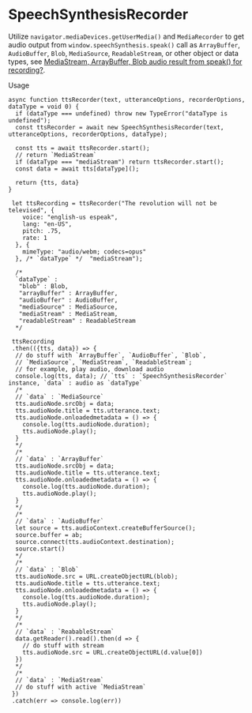 # SpeechSynthesisRecorder
Utilize `navigator.mediaDevices.getUserMedia()` and `MediaRecorder` to get audio output from `window.speechSynthesis.speak()` call as `ArrayBuffer`, `AudioBuffer`, `Blob`, `MediaSource`, `ReadableStream`, or other object or data types, see [MediaStream, ArrayBuffer, Blob audio result from speak() for recording?](https://lists.w3.org/Archives/Public/public-speech-api/2017Jun/0000.html).

Usage 

    async function ttsRecorder(text, utteranceOptions, recorderOptions, dataType = void 0) {
      if (dataType === undefined) throw new TypeError("dataType is undefined");
      const ttsRecorder = await new SpeechSynthesisRecorder(text, utteranceOptions, recorderOptions, dataType);

      const tts = await ttsRecorder.start();
      // return `MediaStream`
      if (dataType === "mediaStream") return ttsRecorder.start();
      const data = await tts[dataType]();

      return {tts, data}
    }

     let ttsRecording = ttsRecorder("The revolution will not be televised", {
        voice: "english-us espeak",
        lang: "en-US",
        pitch: .75,
        rate: 1
      }, {
        mimeType: "audio/webm; codecs=opus"
      }, /* `dataType` */  "mediaStream");
      
      /*
      `dataType` : 
       "blob" : Blob,
       "arrayBuffer" : ArrayBuffer,
       "audioBuffer" : AudioBuffer,
       "mediaSource" : MediaSource, 
       "mediaStream" : MediaStream,
       "readableStream" : ReadableStream
      */

     ttsRecording
     .then(({tts, data}) => {
      // do stuff with `ArrayBuffer`, `AudioBuffer`, `Blob`, 
      // `MediaSource`, `MediaStream`, `ReadableStream`;
      // for example, play audio, download audio
      console.log(tts, data); // `tts` : `SpeechSynthesisRecorder` instance, `data` : audio as `dataType`
      /*
      // `data` : `MediaSource`
      tts.audioNode.srcObj = data;
      tts.audioNode.title = tts.utterance.text;
      tts.audioNode.onloadedmetadata = () => {
        console.log(tts.audioNode.duration);
        tts.audioNode.play();
      }
      */
      /*
      // `data` : `ArrayBuffer`
      tts.audioNode.srcObj = data;
      tts.audioNode.title = tts.utterance.text;
      tts.audioNode.onloadedmetadata = () => {
        console.log(tts.audioNode.duration);
        tts.audioNode.play();
      }
      */
      /*
      // `data` : `AudioBuffer`
      let source = tts.audioContext.createBufferSource();
      source.buffer = ab;
      source.connect(tts.audioContext.destination);
      source.start()
      */
      /*
      // `data` : `Blob`
      tts.audioNode.src = URL.createObjectURL(blob);
      tts.audioNode.title = tts.utterance.text;
      tts.audioNode.onloadedmetadata = () => {
        console.log(tts.audioNode.duration);
        tts.audioNode.play();
      }
      */
      /*
      // `data` : `ReabableStream`
      data.getReader().read().then(d => { 
        // do stuff with stream
        tts.audioNode.src = URL.createObjectURL(d.value[0])
      })
      */
      /*
      // `data` : `MediaStream`
      // do stuff with active `MediaStream`
     })
     .catch(err => console.log(err))
